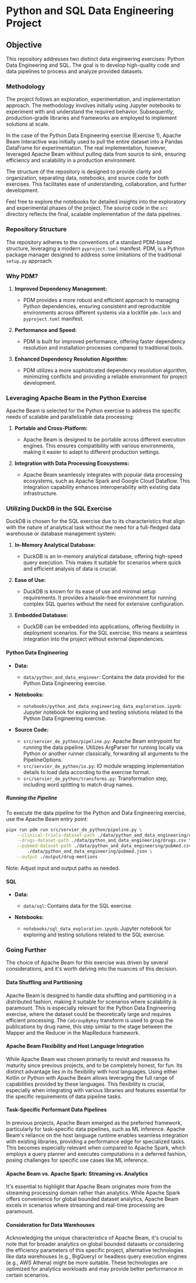 # Python and SQL Data Engineering Project

## Objective

This repository addresses two distinct data engineering exercises: Python Data
Engineering and SQL. The goal is to develop high-quality code and data pipelines
to process and analyze provided datasets.

### Methodology

The project follows an exploration, experimentation, and implementation
approach. The methodology involves initially using Jupyter notebooks to
experiment with and understand the required behavior. Subsequently,
production-grade libraries and frameworks are employed to implement solutions at
scale.

In the case of the Python Data Engineering exercise (Exercise 1), Apache Beam
Interactive was initially used to pull the entire dataset into a Pandas
DataFrame for experimentation. The real implementation, however, leveraged
Apache Beam without pulling data from source to sink, ensuring efficiency and
scalability in a production environment.

The structure of the repository is designed to provide clarity and organization,
separating data, notebooks, and source code for both exercises. This facilitates
ease of understanding, collaboration, and further development.

Feel free to explore the notebooks for detailed insights into the exploratory
and experimental phases of the project. The source code in the `src` directory
reflects the final, scalable implementation of the data pipelines.

### Repository Structure

The repository adheres to the conventions of a standard PDM-based structure,
leveraging a modern `pyproject.toml` manifest. PDM, is a Python package manager
designed to address some limitations of the traditional `setup.py` approach.

### Why PDM?

1. **Improved Dependency Management:**
   - PDM provides a more robust and efficient approach to managing Python
     dependencies, ensuring consistent and reproductible environments across
     different systems via a lockfile `pdm.lock` and `pyproject.toml` manifest.

2. **Performance and Speed:**
   - PDM is built for improved performance, offering faster dependency
     resolution and installation processes compared to traditional tools.

3. **Enhanced Dependency Resolution Algorithm:**
   - PDM utilizes a more sophisticated dependency resolution algorithm,
     minimizing conflicts and providing a reliable environment for project
     development.

### Leveraging Apache Beam in the Python Exercise

Apache Beam is selected for the Python exercise to address the specific needs of
scalable and parallelizable data processing:

1. **Portable and Cross-Platform:**
   - Apache Beam is designed to be portable across different execution engines.
     This ensures compatibility with various environments, making it easier to
     adapt to different production settings.

2. **Integration with Data Processing Ecosystems:**
   - Apache Beam seamlessly integrates with popular data processing ecosystems,
     such as Apache Spark and Google Cloud Dataflow. This integration capability
     enhances interoperability with existing data infrastructure.

### Utilizing DuckDB in the SQL Exercise

DuckDB is chosen for the SQL exercise due to its characteristics that align with
the nature of analytical task without the need for a full-fledged data warehouse
or database management system:

1. **In-Memory Analytical Database:**
   - DuckDB is an in-memory analytical database, offering high-speed query
     execution. This makes it suitable for scenarios where quick and efficient
     analysis of data is crucial.

2. **Ease of Use:**
   - DuckDB is known for its ease of use and minimal setup requirements. It
     provides a hassle-free environment for running complex SQL queries without
     the need for extensive configuration.

3. **Embedded Database:**
   - DuckDB can be embedded into applications, offering flexibility in
     deployment scenarios. For the SQL exercise, this means a seamless
     integration into the project without external dependencies.

#### Python Data Engineering

- **Data:**
  - `data/python_and_data_engineer`: Contains the data provided for the Python
    Data Engineering exercise.


- **Notebooks:**
  - `notebooks/python_and_data_engineering_data_exploration.ipynb`: Jupyter
    notebook for exploring and testing solutions related to the Python Data
    Engineering exercise.

- **Source Code:**
  - `src/servier_de_python/pipeline.py`: Apache Beam entrypoint for running the
    data pipeline. Utilizes ArgParser for running locally via Python or another
    runner classically, forwarding all arguments to the PipelineOptions.
  - `src/servier_de_python/io.py`: IO module wrapping implementation details to
    load data according to the exercise format.
  - `src/servier_de_python/transforms.py`: Transformation step, including word
    splitting to match drug names.

##### Running the Pipeline

To execute the data pipeline for the Python and Data Engineering exercise, use the Apache Beam entry point:

```bash
pipx run pdm run src/servier_de_python/pipeline.py \
    --clinical-trials-dataset-path ./data/python_and_data_engineering/clinical_trials.csv \
    --drugs-dataset-path ./data/python_and_data_engineering/drugs.csv \
    --pubmed-dataset-path ./data/python_and_data_engineering/pubmed.csv \
        ./data/python_and_data_engineering/pubmed.json \
    --output ./output/drug-mentions
```

Note: Adjust input and output paths as needed.

#### SQL

- **Data:**
  - `data/sql`: Contains data for the SQL exercise.

- **Notebooks:**
  - `notebooks/sql_data_exploration.ipynb`: Jupyter notebook for exploring and testing solutions related to the SQL exercise.

### Going Further

The choice of Apache Beam for this exercise was driven by several
considerations, and it's worth delving into the nuances of this decision.

#### Data Shuffling and Partitioning

Apache Beam is designed to handle data shuffling and partitioning in a
distributed fashion, making it suitable for scenarios where scalability is
paramount. This is especially relevant for the Python Data Engineering exercise,
where the dataset could be theoretically large and requires efficient
processing. The `CoGroupByKey` transform is used to group the publications by
drug name, this step similar to the stage between the Mapper and the Reducer in
the MapReduce framework.

#### Apache Beam Flexibility and Host Language Integration

While Apache Beam was chosen primarily to revisit and reassess its maturity
since previous projects, and to be completely honest, for fun. Its distinct
advantage lies in its flexibility with host languages. Using either Kotlin or
Python with Apache Beam allows leveraging the full range of capabilities provided
by these languages. This flexibility is crucial, especially when integrating
with various libraries and features essential for the specific requirements of
data pipeline tasks.

#### Task-Specific Performant Data Pipelines

In previous projects, Apache Beam emerged as the preferred framework,
particularly for task-specific data pipelines, such as ML inference. Apache
Beam's reliance on the host language runtime enables seamless integration with
existing libraries, providing a performance edge for specialized tasks. This
becomes especially relevant when compared to Apache Spark, which employs a query
planner and executes computations in a deferred fashion, posing challenges for
specific use cases like ML inference.

#### Apache Beam vs. Apache Spark: Streaming vs. Analytics

It's essential to highlight that Apache Beam originates more from the streaming
processing domain rather than analytics. While Apache Spark offers convenience
for global bounded dataset analytics, Apache Beam excels in scenarios where
streaming and real-time processing are paramount.

#### Consideration for Data Warehouses

Acknowledging the unique characteristics of Apache Beam, it's crucial to note
that for broader analytics on global bounded datasets or considering the
efficiency parameters of this specific project, alternative technologies like
data warehouses (e.g., BigQuery) or headless query execution engines (e.g., AWS
Athena) might be more suitable. These technologies are optimized for analytics
workloads and may provide better performance in certain scenarios.
